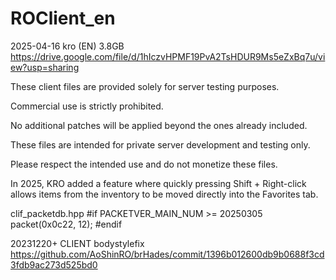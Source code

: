 # ROClient_en

2025-04-16 kro (EN) 3.8GB
https://drive.google.com/file/d/1hIczvHPMF19PvA2TsHDUR9Ms5eZxBq7u/view?usp=sharing

These client files are provided solely for server testing purposes.

Commercial use is strictly prohibited.

No additional patches will be applied beyond the ones already included.

These files are intended for private server development and testing only.

Please respect the intended use and do not monetize these files.

In 2025, KRO added a feature where quickly pressing Shift + Right-click allows items from the inventory to be moved directly into the Favorites tab.

clif_packetdb.hpp
#if PACKETVER_MAIN_NUM >= 20250305
packet(0x0c22, 12);
#endif

20231220+ CLIENT bodystylefix
https://github.com/AoShinRO/brHades/commit/1396b012600db9b0688f3cd3fdb9ac273d525bd0
